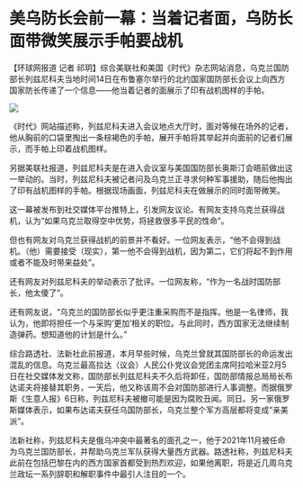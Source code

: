 # 美乌防长会前一幕：当着记者面，乌防长面带微笑展示手帕要战机

【环球网报道 记者
祁玥】综合美联社和美国《时代》杂志网站消息，乌克兰国防部长列兹尼科夫当地时间14日在布鲁塞尔举行的北约国家国防部长会议上向西方国家防长传递了一个信息——他当着记者的面展示了印有战机图样的手帕。

![](https://inews.gtimg.com/newsapp_bt/0/15666139722/1000)

《时代》网站描述称，列兹尼科夫进入会议地点大厅时，面对等候在场外的记者，他从胸前的口袋里掏出一条棕褐色的手帕，展开手帕将其举起并向面前的记者们展示，而手帕上印着战机图样。

另据美联社报道，列兹尼科夫是在进入会议室与美国国防部长奥斯汀会晤前做出这一举动的。当时，列兹尼科夫被记者问及乌克兰正寻求何种军事援助，随后他掏出了印有战机图样的手帕。根据现场画面，列兹尼科夫在做展示的同时面带微笑。

这一幕被发布到社交媒体平台推特上，引发网友议论。有网友支持乌克兰获得战机，认为“如果乌克兰取得空中优势，将拯救很多平民的性命”。

但也有网友对乌克兰获得战机的前景并不看好。一位网友表示，“他不会得到战机。（他）需要接受（现实），第一他不会得到战机，因为第二，它们将起不到作用或者不能及时带来益处”。

还有网友对列兹尼科夫的举动表示了批评。一位网友称，“作为一名战时国防部长，他太傻了”。

还有网友说，“乌克兰的国防部长似乎更注重采购而不是指挥。他是一名律师，我认为，他即将担任一个与采购‘更加’相关的职位。与此同时，西方国家无法继续制造弹药。想知道他的计划是什么。”

综合路透社、法新社此前报道，本月早些时候，乌克兰曾就其国防部长的命运发出混乱的信息。乌克兰最高拉达（议会）人民公仆党议会党团主席阿拉哈米亚2月5日在社交媒体发文称，国防部长列兹尼科夫不久后将卸任，国防部情报总局局长布达诺夫将接替其职务，一天后，他又称该周不会对国防部进行人事调整。而据俄罗斯《生意人报》6日称，列兹尼科夫被撤可能是因为腐败丑闻。同日。另一家俄罗斯媒体表示，如果布达诺夫获任乌国防部长，乌克兰整个军方高层都将变成“亲美派”。

法新社称，列兹尼科夫是俄乌冲突中最著名的面孔之一，他于2021年11月被任命为乌克兰国防部长，并帮助乌克兰军队获得大量西方武器。路透社称，列兹尼科夫此前在包括巴黎在内的西方国家首都受到热烈欢迎，如果他离职，将是近几周乌克兰政坛一系列辞职和解职事件中最引人注目的一个。

